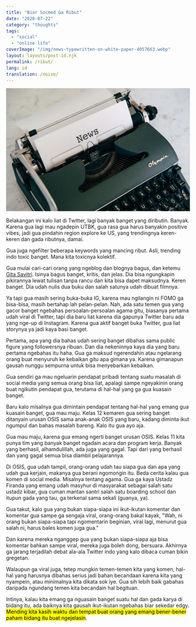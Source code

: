 ```yaml
---
title: "Biar Socmed Ga Ribut"
date: "2020-07-22"
category: "thoughts"
tags:
  - "social"
  - "online life"
coverImage: "/img/news-typewritten-on-white-paper-4057663.webp"
layout: layouts/post-id.njk
permalink: /ribut/
lang: id
translation: /noise/
---
```


![noise](/img/news-typewritten-on-white-paper-4057663.webp)

Belakangan ini kalo liat di Twitter, lagi banyak banget yang diributin. Banyak. Karena gua lagi mau ngadepin UTBK, gua rasa gua harus banyakin positive vibes, jadi gua pindahin region explore ke US, yang trendingnya keren-keren dan gada ributnya, damai.

Gua juga ngefilter beberapa keywords yang mancing ribut. Asli, trending indo toxic banget. Mana kita toxicnya kolektif.

Gua mulai cari-cari orang yang ngeblog dan blognya bagus, dan ketemu [Gita Savitri](https://gitasav.com/). Isinya bagus banget, kritis, dan jelas. Dia bisa ngungkapin pikirannya lewat tulisan tanpa rancu dan kita bisa dapet maksudnya. Keren banget. Dia udah nulis dua buku dan salah satunya udah dibuat filmnya.

Ya tapi gua masih sering buka-buka IG, karena mau ngilangin ni FOMO ga bisa-bisa, masih bertahap lah pelan-pelan. Nah, ada satu temen gua yang gacor banget ngebahas persoalan-persoalan agama gitu, biasanya pertama udah viral di Twitter, tapi dia baru liat karena dia gapunya Twitter baru ada yang nge-up di Instagram. Karena gua aktif banget buka Twitter, gua liat storynya ya jadi kaya basi banget.

Pertama, apa yang dia bahas udah sering banget dibahas sama public figure yang followersnya ribuan. Dan dia nekeninnya kaya dia yang baru pertama ngebahas itu haha. Gua ga maksud ngerendahin atau ngelarang orang buat menyuruh ke kebaikan gitu apa gimana ya. Karena gimanapun gausah nunggu sempurna untuk bisa menyebarkan kebaikan.

Gua sendiri ga mau ngeluarin pendapat pribadi tentang suatu masalah di social media yang semua orang bisa liat, apalagi sampe ngeyakinin orang buat ngikutin pendapat gua, terutama di hal-hal yang ga gua kuasain banget.

Baru kalo misalnya gua dimintain pendapat tentang hal-hal yang emang gua kuasain banget, gua mau maju. Kelas 12 kemaren gua sering banget ditanyain urusan OSIS sama anak-anak OSIS yang baru, kadang diminta ikut ngumpul dan bahas masalah bareng. Kalo itu gua ayo aja.

Gua mau maju, karena gua emang ngerti banget urusan OSIS. Kelas 11 kita punya tim yang banyak banget ngadain acara dan program kerja. Banyak yang berhasil, alhamdulillah, ada juga yang gagal. Tapi dari yang berhasil dan yang gagal semua bisa diambil pelajarannya.

Di OSIS, gua udah tampil, orang-orang udah tau siapa gua dan apa yang udah gua kerjain, makanya gua berani ngomongin itu. Beda cerita kalau gua komen di social media. Misalnya tentang agama. Gua ga kaya Ustadz Firanda yang emang udah masyhur di masyarakat sebagai salah satu ustadz kibar, gua cuman mantan santri salah satu boarding school dan itupun gada yang tau, ga terkenal sama sekali (guanya, ya).

Gua takut, kalo gua yang bukan siapa-siapa ini ikut-ikutan komentar dan komentar gua sampe ga sengaja viral, orang-orang bakal kayak, "Wah, ni orang bukan siapa-siapa tapi ngomentarin beginian, viral lagi, menurut gua salah ni, harus bales komen juga gua."

Dan karena mereka nganggep gua yang bukan siapa-siapa aja bisa komentar bahkan sampe viral, mereka juga boleh dong, bersuara. Akhirnya ga jarang terjadilah debat ala-ala Twitter indo yang kalo dibaca cuman bikin gregetan.

Walaupun ga viral juga, tetep mungkin temen-temen kita yang komen, hal-hal yang harusnya dibahas serius jadi bahan becandaan karena kita yang nyampein, atau minimalnya kita dikata sok iye. Gua sih lebih baik gabahas daripada ngundang temen kita becandain hal begituan.

Intinya, kalau kita emang ga nguasain banget suatu hal dan gada karya di bidang itu, ada baiknya kita gausah ikut-ikutan ngebahas biar sekedar edgy. <mark>Mending kita kasih waktu dan tempat buat orang yang emang bener-bener paham bidang itu buat ngejelasin</mark>.
